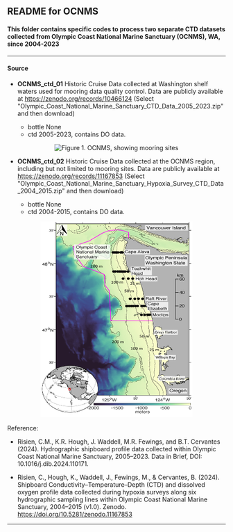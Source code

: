 ## README for OCNMS

#### This folder contains specific codes to process two separate CTD datasets collected from Olympic Coast National Marine Sanctuary (OCNMS), WA, since 2004-2023 
---

#### Source
- **OCNMS_ctd_01** Historic Cruise Data collected at Washington shelf waters used for mooring data quality control. Data are publicly available at https://zenodo.org/records/10466124 (Select "Olympic_Coast_National_Marine_Sanctuary_CTD_Data_2005_2023.zip" and then download)
  
  - bottle None
  - ctd 2005-2023, contains DO data.
 
<p align="center">
<img src="\plot/OCNMS_mooring_map.jpg" alt="Figure 1. OCNMS, showing mooring sites" width="350" height="450">

- **OCNMS_ctd_02** Historic Cruise Data collected at the OCNMS region, including but not limited to mooring sites. Data are publicly available at https://zenodo.org/records/11167853 (Select "Olympic_Coast_National_Marine_Sanctuary_Hypoxia_Survey_CTD_Data_2004_2015.zip" and then download)

  - bottle None
  - ctd 2004-2015, contains DO data.


<p align="center">
<img src="plot/map-ctd02.png" alt="Figure 2. OCNMS, showing cruise sampling stations" width="350" height="450">  

</p>

Reference:

- Risien, C.M., K.R. Hough, J. Waddell, M.R. Fewings, and B.T. Cervantes (2024). Hydrographic shipboard profile data collected within Olympic Coast National Marine Sanctuary, 2005–2023. Data in Brief, DOI: 10.1016/j.dib.2024.110171.

- Risien, C., Hough, K., Waddell, J., Fewings, M., & Cervantes, B. (2024). Shipboard Conductivity–Temperature–Depth (CTD) and dissolved oxygen profile data collected during hypoxia surveys along six hydrographic sampling lines within Olympic Coast National Marine Sanctuary, 2004–2015 (v1.0). Zenodo. https://doi.org/10.5281/zenodo.11167853

---

